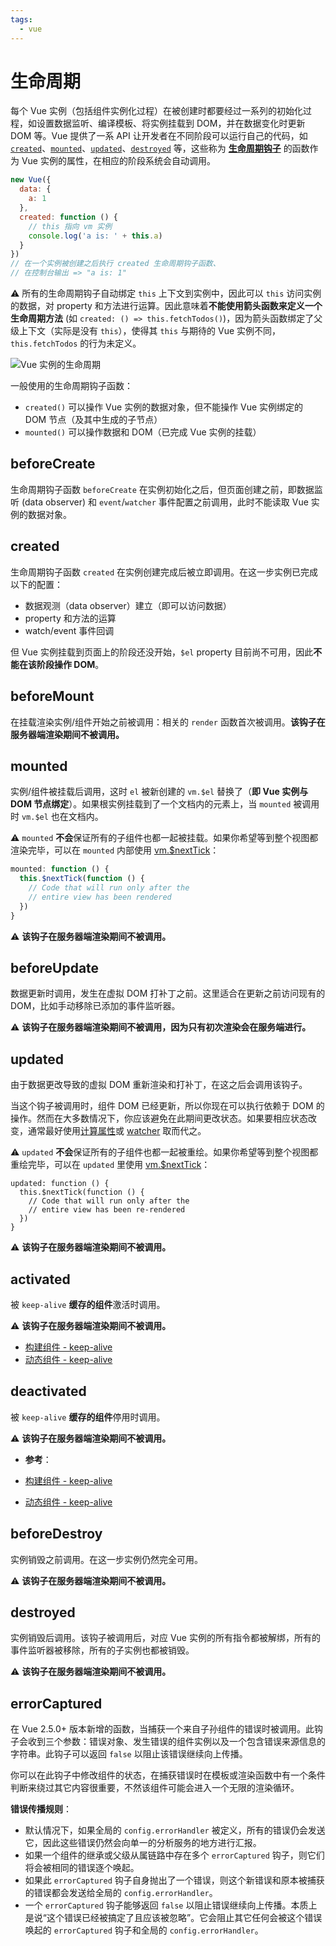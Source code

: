 ```yaml
---
tags:
  - vue
---
```


# 生命周期
每个 Vue 实例（包括组件实例化过程）在被创建时都要经过一系列的初始化过程，如设置数据监听、编译模板、将实例挂载到 DOM，并在数据变化时更新 DOM 等。Vue 提供了一系 API 让开发者在不同阶段可以运行自己的代码，如 [`created`](https://cn.vuejs.org/v2/api/#created)、[`mounted`](https://cn.vuejs.org/v2/api/#mounted)、[`updated`](https://cn.vuejs.org/v2/api/#updated)、[`destroyed`](https://cn.vuejs.org/v2/api/#destroyed) 等，这些称为 **[生命周期钩子](https://cn.vuejs.org/v2/api/#选项-生命周期钩子)** 的函数作为 Vue 实例的属性，在相应的阶段系统会自动调用。

```js
new Vue({
  data: {
    a: 1
  },
  created: function () {
    // this 指向 vm 实例
    console.log('a is: ' + this.a)
  }
})
// 在一个实例被创建之后执行 created 生命周期钩子函数、
// 在控制台输出 => "a is: 1"
```

:warning: 所有的生命周期钩子自动绑定 `this` 上下文到实例中，因此可以 `this` 访问实例的数据，对 property 和方法进行运算。因此意味着**不能使用箭头函数来定义一个生命周期方法** (如 `created: () => this.fetchTodos()`)，因为箭头函数绑定了父级上下文（实际是没有 `this`），使得其 `this` 与期待的 Vue 实例不同，`this.fetchTodos` 的行为未定义。

![Vue 实例的生命周期](./_v_images/20200522163734969_7300.png)

一般使用的生命周期钩子函数：

* `created()`  可以操作 Vue 实例的数据对象，但不能操作 Vue 实例绑定的 DOM 节点（及其中生成的子节点）
* `mounted()` 可以操作数据和 DOM（已完成 Vue 实例的挂载）

## beforeCreate
生命周期钩子函数 `beforeCreate` 在实例初始化之后，但页面创建之前，即数据监听 (data observer) 和 `event`/`watcher` 事件配置之前调用，此时不能读取 Vue 实例的数据对象。

## created
生命周期钩子函数 `created` 在实例创建完成后被立即调用。在这一步实例已完成以下的配置：

* 数据观测（data observer）建立（即可以访问数据）
* property 和方法的运算
* watch/event 事件回调

但 Vue 实例挂载到页面上的阶段还没开始，`$el` property 目前尚不可用，因此**不能在该阶段操作 DOM**。

## beforeMount
在挂载渲染实例/组件开始之前被调用：相关的 `render` 函数首次被调用。**该钩子在服务器端渲染期间不被调用。**

## mounted
实例/组件被挂载后调用，这时 `el` 被新创建的 `vm.$el` 替换了（**即 Vue 实例与 DOM 节点绑定**）。如果根实例挂载到了一个文档内的元素上，当 `mounted` 被调用时 `vm.$el` 也在文档内。

:warning: `mounted` **不会**保证所有的子组件也都一起被挂载。如果你希望等到整个视图都渲染完毕，可以在 `mounted` 内部使用 [vm.$nextTick](https://cn.vuejs.org/v2/api/#vm-nextTick)：

```js
mounted: function () {
  this.$nextTick(function () {
    // Code that will run only after the
    // entire view has been rendered
  })
}
```

:warning: **该钩子在服务器端渲染期间不被调用。**

## beforeUpdate
数据更新时调用，发生在虚拟 DOM 打补丁之前。这里适合在更新之前访问现有的 DOM，比如手动移除已添加的事件监听器。

:warning: **该钩子在服务器端渲染期间不被调用，因为只有初次渲染会在服务端进行。**

## updated
由于数据更改导致的虚拟 DOM 重新渲染和打补丁，在这之后会调用该钩子。

当这个钩子被调用时，组件 DOM 已经更新，所以你现在可以执行依赖于 DOM 的操作。然而在大多数情况下，你应该避免在此期间更改状态。如果要相应状态改变，通常最好使用[计算属性](https://cn.vuejs.org/v2/api/#computed)或 [watcher](https://cn.vuejs.org/v2/api/#watch) 取而代之。

:warning: `updated` **不会**保证所有的子组件也都一起被重绘。如果你希望等到整个视图都重绘完毕，可以在 `updated` 里使用 [vm.$nextTick](https://cn.vuejs.org/v2/api/#vm-nextTick)：

```
updated: function () {
  this.$nextTick(function () {
    // Code that will run only after the
    // entire view has been re-rendered
  })
}
```

:warning: **该钩子在服务器端渲染期间不被调用。**

## activated
被 `keep-alive` **缓存的组件**激活时调用。

:warning: **该钩子在服务器端渲染期间不被调用。**

- [构建组件 - keep-alive](https://cn.vuejs.org/v2/api/#keep-alive)
- [动态组件 - keep-alive](https://cn.vuejs.org/v2/guide/components-dynamic-async.html#%E5%9C%A8%E5%8A%A8%E6%80%81%E7%BB%84%E4%BB%B6%E4%B8%8A%E4%BD%BF%E7%94%A8-keep-alive)

## deactivated
被 `keep-alive` **缓存的组件**停用时调用。

:warning: **该钩子在服务器端渲染期间不被调用。**

- **参考**：

- [构建组件 - keep-alive](https://cn.vuejs.org/v2/api/#keep-alive)
- [动态组件 - keep-alive](https://cn.vuejs.org/v2/guide/components-dynamic-async.html#%E5%9C%A8%E5%8A%A8%E6%80%81%E7%BB%84%E4%BB%B6%E4%B8%8A%E4%BD%BF%E7%94%A8-keep-alive)

## beforeDestroy
实例销毁之前调用。在这一步实例仍然完全可用。

:warning: **该钩子在服务器端渲染期间不被调用。**

## destroyed
实例销毁后调用。该钩子被调用后，对应 Vue 实例的所有指令都被解绑，所有的事件监听器被移除，所有的子实例也都被销毁。

:warning: **该钩子在服务器端渲染期间不被调用。**

## errorCaptured
在 Vue 2.5.0+ 版本新增的函数，当捕获一个来自子孙组件的错误时被调用。此钩子会收到三个参数：错误对象、发生错误的组件实例以及一个包含错误来源信息的字符串。此钩子可以返回 `false` 以阻止该错误继续向上传播。

你可以在此钩子中修改组件的状态，在捕获错误时在模板或渲染函数中有一个条件判断来绕过其它内容很重要，不然该组件可能会进入一个无限的渲染循环。

**错误传播规则**：

- 默认情况下，如果全局的 `config.errorHandler` 被定义，所有的错误仍会发送它，因此这些错误仍然会向单一的分析服务的地方进行汇报。
- 如果一个组件的继承或父级从属链路中存在多个 `errorCaptured` 钩子，则它们将会被相同的错误逐个唤起。
- 如果此 `errorCaptured` 钩子自身抛出了一个错误，则这个新错误和原本被捕获的错误都会发送给全局的 `config.errorHandler`。
- 一个 `errorCaptured` 钩子能够返回 `false` 以阻止错误继续向上传播。本质上是说“这个错误已经被搞定了且应该被忽略”。它会阻止其它任何会被这个错误唤起的 `errorCaptured` 钩子和全局的 `config.errorHandler`。